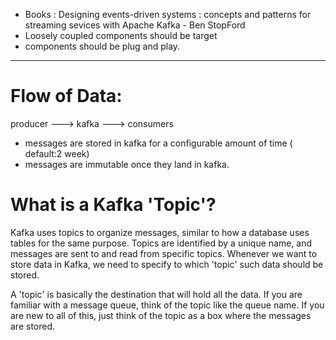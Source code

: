 - Books : Designing events-driven systems : concepts and patterns for streaming sevices with Apache Kafka - Ben StopFord
- Loosely coupled components should be target
- components should be plug and play.


---
# Flow of Data:
producer ---> kafka ---> consumers
- messages are stored in kafka for a configurable amount of time ( default:2 week)
- messages are immutable once they land in kafka.

# What is a Kafka 'Topic'?
Kafka uses topics to organize messages,
similar to how a database uses tables for the same purpose.
Topics are identified by a unique name,
and messages are sent to and read from specific topics.
Whenever we want to store data in Kafka,
we need to specify to which 'topic' such data should be stored.

A 'topic' is basically the destination that will hold all the data.
If you are familiar with a message queue, think of the topic like the queue name.
If you are new to all of this, just think of the topic as a box where the messages are stored.